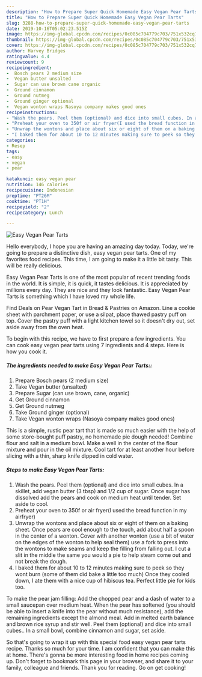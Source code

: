 ```yaml
---
description: "How to Prepare Super Quick Homemade Easy Vegan Pear Tarts"
title: "How to Prepare Super Quick Homemade Easy Vegan Pear Tarts"
slug: 3288-how-to-prepare-super-quick-homemade-easy-vegan-pear-tarts
date: 2019-10-16T05:02:23.515Z
image: https://img-global.cpcdn.com/recipes/0c085c704779c703/751x532cq70/easy-vegan-pear-tarts-recipe-main-photo.jpg
thumbnail: https://img-global.cpcdn.com/recipes/0c085c704779c703/751x532cq70/easy-vegan-pear-tarts-recipe-main-photo.jpg
cover: https://img-global.cpcdn.com/recipes/0c085c704779c703/751x532cq70/easy-vegan-pear-tarts-recipe-main-photo.jpg
author: Harvey Bridges
ratingvalue: 4.4
reviewcount: 9
recipeingredient:
-  Bosch pears 2 medium size
-  Vegan butter unsalted
-  Sugar can use brown cane organic
-  Ground cinnamon
-  Ground nutmeg
-  Ground ginger optional
-  Vegan wonton wraps Nasoya company makes good ones
recipeinstructions:
- "Wash the pears. Peel them (optional) and dice into small cubes. In a skillet, add vegan butter (3 tbsp) and 1/2 cup of sugar. Once sugar has dissolved add the pears and cook on medium heat until tender. Set aside to cool."
- "Preheat your oven to 350f or air fryer(I used the bread function in my airfryer)"
- "Unwrap the wontons and place about six or eight of them on a baking sheet. Once pears are cool enough to the touch, add about half a spoon in the center of a wonton. Cover with another wonton (use a bit of water on the edges of the wonton to help seal them) use a fork to press into the wontons to make seams and keep the filling from falling out. I cut a slit in the middle the same you would a pie to help steam come out and not break the dough."
- "I baked them for about 10 to 12 minutes making sure to peek so they wont burn (some of them did bake a little too much) Once they cooled down, I ate them with a nice cup of hibiscus tea. Perfect little pie for kids too."
categories:
- Resep
tags:
- easy
- vegan
- pear

katakunci: easy vegan pear
nutrition: 146 calories
recipecuisine: Indonesian
preptime: "PT26M"
cooktime: "PT1H"
recipeyield: "2"
recipecategory: Lunch

---
```



![Easy Vegan Pear Tarts](https://img-global.cpcdn.com/recipes/0c085c704779c703/751x532cq70/easy-vegan-pear-tarts-recipe-main-photo.jpg)

Hello everybody, I hope you are having an amazing day today. Today, we're going to prepare a distinctive dish, easy vegan pear tarts. One of my favorites food recipes. This time, I am going to make it a little bit tasty. This will be really delicious.

Easy Vegan Pear Tarts is one of the most popular of recent trending foods in the world. It is simple, it is quick, it tastes delicious. It is appreciated by millions every day. They are nice and they look fantastic. Easy Vegan Pear Tarts is something which I have loved my whole life.

Find Deals on Pear Vegan Tart in Bread &amp; Pastries on Amazon. Line a cookie sheet with parchment paper, or use a silpat, place thawed pastry puff on top. Cover the pastry puff with a light kitchen towel so it doesn&#39;t dry out, set aside away from the oven heat.


To begin with this recipe, we have to first prepare a few ingredients. You can cook easy vegan pear tarts using 7 ingredients and 4 steps. Here is how you cook it.

##### The ingredients needed to make Easy Vegan Pear Tarts::

1. Prepare  Bosch pears (2 medium size)
1. Take  Vegan butter (unsalted)
1. Prepare  Sugar (can use brown, cane, organic)
1. Get  Ground cinnamon
1. Get  Ground nutmeg
1. Take  Ground ginger (optional)
1. Take  Vegan wonton wraps (Nasoya company makes good ones)


This is a simple, rustic pear tart that is made so much easier with the help of some store-bought puff pastry, no homemade pie dough needed! Combine flour and salt in a medium bowl. Make a well in the center of the flour mixture and pour in the oil mixture. Cool tart for at least another hour before slicing with a thin, sharp knife dipped in cold water. 

##### Steps to make Easy Vegan Pear Tarts:

1. Wash the pears. Peel them (optional) and dice into small cubes. In a skillet, add vegan butter (3 tbsp) and 1/2 cup of sugar. Once sugar has dissolved add the pears and cook on medium heat until tender. Set aside to cool.
1. Preheat your oven to 350f or air fryer(I used the bread function in my airfryer)
1. Unwrap the wontons and place about six or eight of them on a baking sheet. Once pears are cool enough to the touch, add about half a spoon in the center of a wonton. Cover with another wonton (use a bit of water on the edges of the wonton to help seal them) use a fork to press into the wontons to make seams and keep the filling from falling out. I cut a slit in the middle the same you would a pie to help steam come out and not break the dough.
1. I baked them for about 10 to 12 minutes making sure to peek so they wont burn (some of them did bake a little too much) Once they cooled down, I ate them with a nice cup of hibiscus tea. Perfect little pie for kids too.


To make the pear jam filling: Add the chopped pear and a dash of water to a small saucepan over medium heat. When the pear has softened (you should be able to insert a knife into the pear without much resistance), add the remaining ingredients except the almond meal. Add in melted earth balance and brown rice syrup and stir well. Peel them (optional) and dice into small cubes.. In a small bowl, combine cinnamon and sugar, set aside. 

So that's going to wrap it up with this special food easy vegan pear tarts recipe. Thanks so much for your time. I am confident that you can make this at home. There's gonna be more interesting food in home recipes coming up. Don't forget to bookmark this page in your browser, and share it to your family, colleague and friends. Thank you for reading. Go on get cooking!
